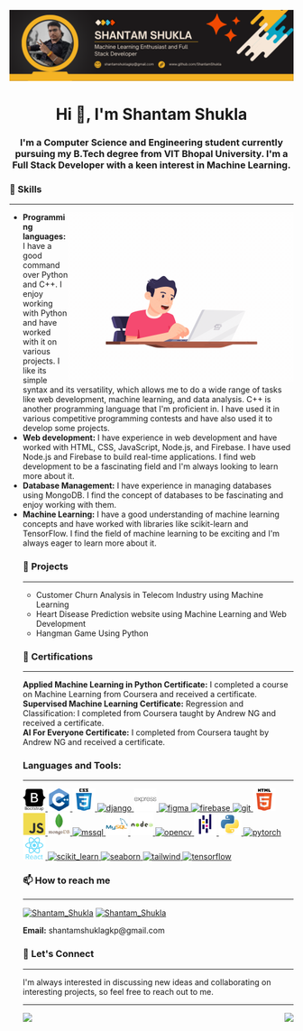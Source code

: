 ![logo](https://github.com/ShantamShukla/ShantamShukla/blob/main/Black%20Minimalist%20Content%20Creator%20LinkedIn%20Banner.png)


<h1 align="center">Hi 👋, I'm Shantam Shukla</h1>
<h3 align="center">I'm a Computer Science and Engineering student currently pursuing my B.Tech degree from VIT Bhopal University. I'm a Full Stack Developer with a keen interest in Machine Learning.</h3>
<p>    </p>

<H3 align="left">🚀 Skills</h3><hr>
<img align="right" alt="Coding" width="400" src="https://github.com/ShantamShukla/ShantamShukla/blob/main/68747470733a2f2f63646e2e6472696262626c652e636f6d2f75736572732f313138373833362f73637265656e73686f74732f363533393432392f70726f6772616d65722e676966.gif">
<ul>
<li><strong>Programming languages:</strong> I have a good command over Python and C++. I enjoy working with Python and have worked with it on various projects. I like its simple syntax and its versatility, which allows me to do a wide range of tasks like web development, machine learning, and data analysis. C++ is another programming language that I'm proficient in. I have used it in various competitive programming contests and have also used it to develop some projects.

<li><strong>Web development:</strong> I have experience in web development and have worked with HTML, CSS, JavaScript, Node.js, and Firebase. I have used Node.js and Firebase to build real-time applications. I find web development to be a fascinating field and I'm always looking to learn more about it.
<li><strong>Database Management:</strong> I have experience in managing databases using MongoDB. I find the concept of databases to be fascinating and enjoy working with them.
<li><strong>Machine Learning:</strong> I have a good understanding of machine learning concepts and have worked with libraries like scikit-learn and TensorFlow. I find the field of machine learning to be exciting and I'm always eager to learn more about it.</p>


<h3 align="left">🔭 Projects</h3><hr>
<ul>
<li>Customer Churn Analysis in Telecom Industry using Machine Learning </li>
<li>Heart Disease Prediction website using Machine Learning and Web Development </li>
<li>Hangman Game Using Python </li>
</ul>


<h3 align="left">🌟 Certifications</h3><hr>
<strong>Applied Machine Learning in Python Certificate:</strong> I completed a course on Machine Learning from Coursera and received a certificate.<br>
<strong>Supervised Machine Learning Certificate:</strong> Regression and Classification: I completed from Coursera taught by Andrew NG and received a certificate.<br>
<strong>AI For Everyone Certificate:</strong> I completed from Coursera taught by Andrew NG and received a certificate.



<h3 align="left">Languages and Tools:</h3><hr>
<p align="left"> <a href="https://getbootstrap.com" target="_blank" rel="noreferrer"> <img src="https://raw.githubusercontent.com/devicons/devicon/master/icons/bootstrap/bootstrap-plain-wordmark.svg" alt="bootstrap" width="40" height="40"/> </a> <a href="https://www.w3schools.com/cpp/" target="_blank" rel="noreferrer"> <img src="https://raw.githubusercontent.com/devicons/devicon/master/icons/cplusplus/cplusplus-original.svg" alt="cplusplus" width="40" height="40"/> </a> <a href="https://www.w3schools.com/css/" target="_blank" rel="noreferrer"> <img src="https://raw.githubusercontent.com/devicons/devicon/master/icons/css3/css3-original-wordmark.svg" alt="css3" width="40" height="40"/> </a> <a href="https://www.djangoproject.com/" target="_blank" rel="noreferrer"> <img src="https://cdn.worldvectorlogo.com/logos/django.svg" alt="django" width="40" height="40"/> </a> <a href="https://expressjs.com" target="_blank" rel="noreferrer"> <img src="https://raw.githubusercontent.com/devicons/devicon/master/icons/express/express-original-wordmark.svg" alt="express" width="40" height="40"/> </a> <a href="https://www.figma.com/" target="_blank" rel="noreferrer"> <img src="https://www.vectorlogo.zone/logos/figma/figma-icon.svg" alt="figma" width="40" height="40"/> </a> <a href="https://firebase.google.com/" target="_blank" rel="noreferrer"> <img src="https://www.vectorlogo.zone/logos/firebase/firebase-icon.svg" alt="firebase" width="40" height="40"/> </a> <a href="https://git-scm.com/" target="_blank" rel="noreferrer"> <img src="https://www.vectorlogo.zone/logos/git-scm/git-scm-icon.svg" alt="git" width="40" height="40"/> </a> <a href="https://www.w3.org/html/" target="_blank" rel="noreferrer"> <img src="https://raw.githubusercontent.com/devicons/devicon/master/icons/html5/html5-original-wordmark.svg" alt="html5" width="40" height="40"/> </a> <a href="https://developer.mozilla.org/en-US/docs/Web/JavaScript" target="_blank" rel="noreferrer"> <img src="https://raw.githubusercontent.com/devicons/devicon/master/icons/javascript/javascript-original.svg" alt="javascript" width="40" height="40"/> </a> <a href="https://www.mongodb.com/" target="_blank" rel="noreferrer"> <img src="https://raw.githubusercontent.com/devicons/devicon/master/icons/mongodb/mongodb-original-wordmark.svg" alt="mongodb" width="40" height="40"/> </a> <a href="https://www.microsoft.com/en-us/sql-server" target="_blank" rel="noreferrer"> <img src="https://www.svgrepo.com/show/303229/microsoft-sql-server-logo.svg" alt="mssql" width="40" height="40"/> </a> <a href="https://www.mysql.com/" target="_blank" rel="noreferrer"> <img src="https://raw.githubusercontent.com/devicons/devicon/master/icons/mysql/mysql-original-wordmark.svg" alt="mysql" width="40" height="40"/> </a> <a href="https://nodejs.org" target="_blank" rel="noreferrer"> <img src="https://raw.githubusercontent.com/devicons/devicon/master/icons/nodejs/nodejs-original-wordmark.svg" alt="nodejs" width="40" height="40"/> </a> <a href="https://opencv.org/" target="_blank" rel="noreferrer"> <img src="https://www.vectorlogo.zone/logos/opencv/opencv-icon.svg" alt="opencv" width="40" height="40"/> </a> <a href="https://pandas.pydata.org/" target="_blank" rel="noreferrer"> <img src="https://raw.githubusercontent.com/devicons/devicon/2ae2a900d2f041da66e950e4d48052658d850630/icons/pandas/pandas-original.svg" alt="pandas" width="40" height="40"/> </a> <a href="https://www.python.org" target="_blank" rel="noreferrer"> <img src="https://raw.githubusercontent.com/devicons/devicon/master/icons/python/python-original.svg" alt="python" width="40" height="40"/> </a> <a href="https://pytorch.org/" target="_blank" rel="noreferrer"> <img src="https://www.vectorlogo.zone/logos/pytorch/pytorch-icon.svg" alt="pytorch" width="40" height="40"/> </a> <a href="https://reactjs.org/" target="_blank" rel="noreferrer"> <img src="https://raw.githubusercontent.com/devicons/devicon/master/icons/react/react-original-wordmark.svg" alt="react" width="40" height="40"/> </a> <a href="https://scikit-learn.org/" target="_blank" rel="noreferrer"> <img src="https://upload.wikimedia.org/wikipedia/commons/0/05/Scikit_learn_logo_small.svg" alt="scikit_learn" width="40" height="40"/> </a> <a href="https://seaborn.pydata.org/" target="_blank" rel="noreferrer"> <img src="https://seaborn.pydata.org/_images/logo-mark-lightbg.svg" alt="seaborn" width="40" height="40"/> </a> <a href="https://tailwindcss.com/" target="_blank" rel="noreferrer"> <img src="https://www.vectorlogo.zone/logos/tailwindcss/tailwindcss-icon.svg" alt="tailwind" width="40" height="40"/> </a> <a href="https://www.tensorflow.org" target="_blank" rel="noreferrer"> <img src="https://www.vectorlogo.zone/logos/tensorflow/tensorflow-icon.svg" alt="tensorflow" width="40" height="40"/> </a> </p>
<h3 align="left">📫 How to reach me</h3><hr>
<p align="left">
<a href="https://twitter.com/Shantam_Shukla" target="blank"><img align="center" src="https://raw.githubusercontent.com/rahuldkjain/github-profile-readme-generator/master/src/images/icons/Social/twitter.svg" alt="Shantam_Shukla" height="30" width="40" /></a>
<a href="https://linkedin.com/in/Shantam_Shukla" target="blank"><img align="center" src="https://raw.githubusercontent.com/rahuldkjain/github-profile-readme-generator/master/src/images/icons/Social/linked-in-alt.svg" alt="Shantam_Shukla" height="30" width="40" /></a><p>
<strong>Email:</strong> shantamshuklagkp@gmail.com<p>

<h3 align="left">💬 Let's Connect</h3><hr>
I'm always interested in discussing new ideas and collaborating on interesting projects, so feel free to reach out to me.<br>

<hr>

<img align="left" width=50% src="https://github-readme-stats.vercel.app/api?username=ShantamShukla&show_icons=true&theme=radical" />
<img align="right" widhth=50% src="https://github-readme-stats.vercel.app/api/top-langs/?username=ShantamShukla&hide_progress=true" />
